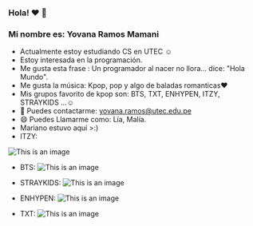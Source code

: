 ###   Hola! ♥  👋
###   Mi nombre es: Yovana Ramos Mamani

- Actualmente estoy estudiando CS en UTEC ☺
- Estoy interesada en la programación.
- Me gusta esta frase : Un programador al nacer no llora... dice: "Hola Mundo".
- Me gusta la música: Kpop, pop y algo de baladas romanticas♥
- Mis grupos favorito de kpop son: BTS, TXT, ENHYPEN, ITZY, STRAYKIDS ...☺
- 💬 Puedes contactarme: yovana.ramos@utec.edu.pe
- 😄 Puedes Llamarme como: Lía, Malía.
- Mariano estuvo aquí >:)
- ITZY:

 ![This is an image](https://user-images.githubusercontent.com/91266568/134557239-139a8992-4503-4f26-8c50-27a1935a7b8c.jpeg) 
- BTS:
![This is an image](https://user-images.githubusercontent.com/91266568/134558979-33080947-8f9a-4d6d-a0b5-9dcc1fbd5e16.jpg)

- STRAYKIDS:
![This is an image](https://user-images.githubusercontent.com/91266568/134558573-f17e9f01-ab67-4a49-97a5-ebb37fd1cf81.jpg)
- ENHYPEN:
![This is an image](https://user-images.githubusercontent.com/91266568/134558806-a568609a-782d-4252-98df-28ba7c5c7a06.jpg)
- TXT:
![This is an image](https://user-images.githubusercontent.com/91266568/134559475-596cde51-ed72-4463-b84b-3b5f95a81a7d.jpg)






